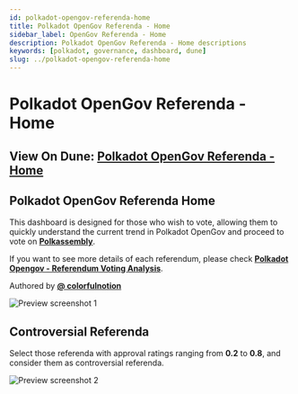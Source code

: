 ```yaml
---
id: polkadot-opengov-referenda-home
title: Polkadot OpenGov Referenda - Home
sidebar_label: OpenGov Referenda - Home
description: Polkadot OpenGov Referenda - Home descriptions
keywords: [polkadot, governance, dashboard, dune]
slug: ../polkadot-opengov-referenda-home
---
```


# Polkadot OpenGov Referenda - Home

## View On Dune: [Polkadot OpenGov Referenda - Home](https://dune.com/substrate/polkadot-opengov-active-referenda)

## Polkadot OpenGov Referenda Home

This dashboard is designed for those who wish to vote, allowing them to quickly understand the
current trend in Polkadot OpenGov and proceed to vote on
[**Polkassembly**](https://polkadot.polkassembly.io/opengov).

If you want to see more details of each referendum, please check
[**Polkadot Opengov - Referendum Voting Analysis**](https://dune.com/substrate/polkadot-referendum).

Authored by [**@ colorfulnotion**](https://x.com/colorfulnotion)

![Preview screenshot 1](../../../assets/dune-analytics/polkadot-opengov-referenda-home_preview_1.jpeg)

## Controversial Referenda

Select those referenda with approval ratings ranging from **0.2** to **0.8**, and consider them as
controversial referenda.

![Preview screenshot 2](../../../assets/dune-analytics/polkadot-opengov-referenda-home_preview_2.jpeg)

